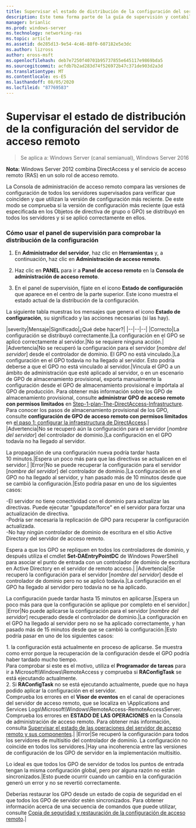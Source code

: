 ```yaml
---
title: Supervisar el estado de distribución de la configuración del servidor de acceso remoto
description: Este tema forma parte de la guía de supervisión y contabilidad de acceso remoto en Windows Server 2016.
manager: brianlic
ms.prod: windows-server
ms.technology: networking-ras
ms.topic: article
ms.assetid: de285d13-9e54-4c46-88f0-607182e5e3dc
ms.author: lizross
author: eross-msft
ms.openlocfilehash: deb7e7250f40701b95737855e645117e9869bda5
ms.sourcegitcommit: acfdb7b2ad283d74f526972b47c371de903d2a3d
ms.translationtype: MT
ms.contentlocale: es-ES
ms.lasthandoff: 08/05/2020
ms.locfileid: "87769583"
---
```

# <a name="monitor-the-configuration-distribution-status-of-the-remote-access-server"></a>Supervisar el estado de distribución de la configuración del servidor de acceso remoto

>Se aplica a: Windows Server (canal semianual), Windows Server 2016

**Nota:** Windows Server 2012 combina DirectAccess y el servicio de acceso remoto (RAS) en un solo rol de acceso remoto.

La Consola de administración de acceso remoto compara las versiones de configuración de todos los servidores supervisados para verificar que coinciden y que utilizan la versión de configuración más reciente. De este modo se comprueba si la versión de configuración más reciente (que está especificada en los Objetos de directiva de grupo o GPO) se distribuyó en todos los servidores y si se aplicó correctamente en ellos.

### <a name="to-use-the-monitoring-dashboard-to-monitor-the-configuration-distribution"></a>Cómo usar el panel de supervisión para comprobar la distribución de la configuración

1.  En **Administrador del servidor**, haz clic en **Herramientas** y, a continuación, haz clic en **Administración de acceso remoto**.

2.  Haz clic en **PANEL** para ir a **Panel de acceso remoto** en la **Consola de administración de acceso remoto**.

3.  En el panel de supervisión, fíjate en el icono **Estado de configuración** que aparece en el centro de la parte superior. Este icono muestra el estado actual de la distribución de la configuración.

La siguiente tabla muestras los mensajes que genera el icono **Estado de configuración**, su significado y las acciones necesarias (si las hay).

|severity|Mensaje|Significado|¿Qué debe hacer?|
|--|--|--|
|Correcto|La configuración se distribuyó correctamente.|La configuración en el GPO se aplicó correctamente al servidor.|No se requiere ninguna acción.|
|Advertencia|No se recuperó la configuración para el servidor [*nombre del servidor*] desde el controlador de dominio. El GPO no está vinculado.|La configuración en el GPO todavía no ha llegado al servidor. Esto podría deberse a que el GPO no está vinculado al servidor.|Vincula el GPO a un ámbito de administración que esté aplicado al servidor, o en un escenario de GPO de almacenamiento provisional, exporta manualmente la configuración desde el GPO de almacenamiento provisional e impórtala al GPO de producción. Para obtener más información sobre los GPO de almacenamiento provisional, consulte **administrar GPO de acceso remoto con permisos limitados** en [Step-1-plan-The-DirectAccess-Infrastructure](../../directaccess/single-server-advanced/Step-1-Plan-the-DirectAccess-Infrastructure.md). Para conocer los pasos de almacenamiento provisional de los GPO, consulte **configuración de GPO de acceso remoto con permisos limitados** en [el paso 1: configurar la infraestructura de DirectAccess](../../directaccess/single-server-advanced/Step-1-Configuring-DirectAccess-Infrastructure.md).|
|Advertencia|No se recuperó aún la configuración para el servidor [*nombre del servidor*] del controlador de dominio.|La configuración en el GPO todavía no ha llegado al servidor.<p>La propagación de una configuración nueva podría tardar hasta 10 minutos.|Espera un poco más para que las directivas se actualicen en el servidor.|
|Error|No se puede recuperar la configuración para el servidor [*nombre del servidor*] del controlador de dominio.|La configuración en el GPO no ha llegado al servidor, y han pasado más de 10 minutos desde que se cambió la configuración.|Esto podría pasar en uno de los siguientes casos:<p>-El servidor no tiene conectividad con el dominio para actualizar las directivas. Puede ejecutar "gpupdate/force" en el servidor para forzar una actualización de directiva.<br />-Podría ser necesaria la replicación de GPO para recuperar la configuración actualizada.<br />-No hay ningún controlador de dominio de escritura en el sitio Active Directory del servidor de acceso remoto.<p>Espera a que los GPO se repliquen en todos los controladores de dominio, y después utiliza el cmdlet **Set-DAEntryPointDC** de Windows PowerShell para asociar el punto de entrada con un controlador de dominio de escritura en Active Directory en el servidor de remoto acceso.|
|Advertencia|Se recuperó la configuración para el servidor [*nombre del servidor*] desde el controlador de dominio pero no se aplicó todavía.|La configuración en el GPO ha llegado al servidor pero todavía no se ha aplicado.<p>La configuración puede tardar hasta 15 minutos en aplicarse.|Espera un poco más para que la configuración se aplique por completo en el servidor.|
|Error|No puede aplicarse la configuración para el servidor [*nombre del servidor*] recuperado desde el controlador de dominio.|La configuración en el GPO ha llegado al servidor pero no se ha aplicado correctamente, y han pasado más de 15 minutos desde que se cambió la configuración.|Esto podría pasar en uno de los siguientes casos:<p>1. la configuración está actualmente en proceso de aplicarse. Se muestra como error porque la recuperación de la configuración desde el GPO podría haber tardado mucho tiempo.<br />    Para comprobar si este es el motivo, utiliza el **Programador de tareas** para ir a Microsoft\Windows\RemoteAccess y comprueba si **RAConfigTask** se está ejecutando actualmente.<br />2. Si **RAConfigTask** no se está ejecutando actualmente, puede que no haya podido aplicar la configuración en el servidor.<br />    Comprueba los errores en el **Visor de eventos** en el canal de operaciones del servidor de acceso remoto, que se localiza en \Applications and Services Logs\Microsoft\Windows\RemoteAccess-RemoteAccessServer.<br />    Comprueba los errores en **ESTADO DE LAS OPERACIONES** en la Consola de administración de acceso remoto. Para obtener más información, consulta [Supervisar el estado de las operaciones del servidor de acceso remoto y sus componentes](Monitor-the-operations-status-of-the-Remote-Access-server-and-its-components.md).|
|Error|Se recuperó la configuración para todos los servidores de multisitio del controlador de dominio. La configuración no coincide en todos los servidores.|Hay una incoherencia entre las versiones de configuración de los GPO de servidor en la implementación multisitio.<p>Lo ideal es que todos los GPO de servidor de todos los puntos de entrada tengan la misma configuración global, pero por alguna razón no están sincronizados.|Esto puede ocurrir cuando un cambio en la configuración generó un error y no se revertió correctamente.<p>Deberías restaurar los GPO desde un estado de copia de seguridad en el que todos los GPO de servidor estén sincronizados. Para obtener información acerca de una secuencia de comandos que puede utilizar, consulte [Copia de seguridad y restauración de la configuración de acceso remoto](https://gallery.technet.microsoft.com/Back-up-and-Restore-Remote-e157e6a6).|



